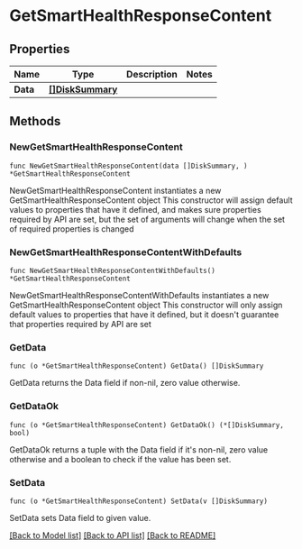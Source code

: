 # GetSmartHealthResponseContent

## Properties

Name | Type | Description | Notes
------------ | ------------- | ------------- | -------------
**Data** | [**[]DiskSummary**](DiskSummary.md) |  | 

## Methods

### NewGetSmartHealthResponseContent

`func NewGetSmartHealthResponseContent(data []DiskSummary, ) *GetSmartHealthResponseContent`

NewGetSmartHealthResponseContent instantiates a new GetSmartHealthResponseContent object
This constructor will assign default values to properties that have it defined,
and makes sure properties required by API are set, but the set of arguments
will change when the set of required properties is changed

### NewGetSmartHealthResponseContentWithDefaults

`func NewGetSmartHealthResponseContentWithDefaults() *GetSmartHealthResponseContent`

NewGetSmartHealthResponseContentWithDefaults instantiates a new GetSmartHealthResponseContent object
This constructor will only assign default values to properties that have it defined,
but it doesn't guarantee that properties required by API are set

### GetData

`func (o *GetSmartHealthResponseContent) GetData() []DiskSummary`

GetData returns the Data field if non-nil, zero value otherwise.

### GetDataOk

`func (o *GetSmartHealthResponseContent) GetDataOk() (*[]DiskSummary, bool)`

GetDataOk returns a tuple with the Data field if it's non-nil, zero value otherwise
and a boolean to check if the value has been set.

### SetData

`func (o *GetSmartHealthResponseContent) SetData(v []DiskSummary)`

SetData sets Data field to given value.



[[Back to Model list]](../README.md#documentation-for-models) [[Back to API list]](../README.md#documentation-for-api-endpoints) [[Back to README]](../README.md)


